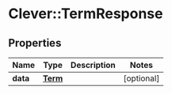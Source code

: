 # Clever::TermResponse

## Properties
Name | Type | Description | Notes
------------ | ------------- | ------------- | -------------
**data** | [**Term**](Term.md) |  | [optional] 

